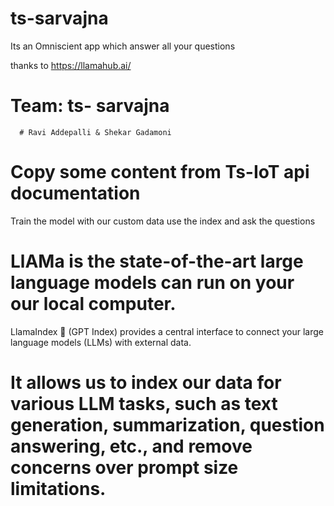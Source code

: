 # ts-sarvajna
Its an Omniscient app which answer all your questions

thanks to 
https://llamahub.ai/

 # Team: ts- sarvajna
      # Ravi Addepalli & Shekar Gadamoni
 
 
 # Copy some content from Ts-IoT api documentation
  Train the model with our custom data
  use the  index and ask the questions
 
 # LlAMa is the state-of-the-art large language models can run  on your our local computer. 
  LlamaIndex 🦙 (GPT Index)  provides a central interface to connect your large language models (LLMs) with external data.
 # It allows us  to index our data for various LLM tasks, such as text generation, summarization, question answering, etc., and remove concerns over prompt size limitations.

